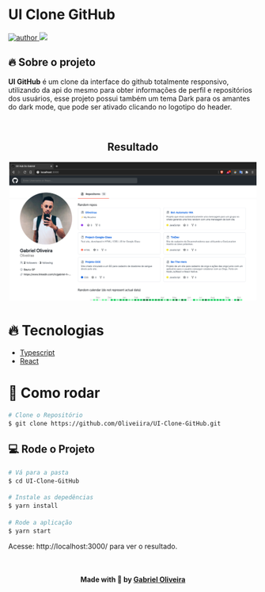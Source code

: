 # UI Clone GitHub

<p>
  <a href="https://github.com/oliveiiraa">
      <img src="https://img.shields.io/badge/author-Oliveiiraa-blue" alt="author">
  </a>
  <img src="https://img.shields.io/badge/languages-2-blue">
</p>

## 🔥 Sobre o projeto

**UI GitHub** é um clone da interface do github totalmente responsivo, utilizando da api do mesmo para obter informações de perfil e repositórios dos usuários, esse projeto possui também um tema Dark para os amantes do dark mode, que pode ser ativado clicando no logotipo do header.

<br>

<h2 align=center> Resultado </h2>
<p align=center>
  <img width="500px" src="https://github.com/Oliveiiraa/Ui-Clone-GitHub/blob/master/demo.png">
</p>

# :fire: Tecnologias

* [Typescript](https://www.typescriptlang.org/)      
* [React](https://reactjs.org/)

# :construction_worker: Como rodar
```bash
# Clone o Repositório
$ git clone https://github.com/Oliveiira/UI-Clone-GitHub.git
```

## 💻 Rode o Projeto

```bash
# Vá para a pasta
$ cd UI-Clone-GitHub

# Instale as depedências
$ yarn install

# Rode a aplicação
$ yarn start
```
Acesse: http://localhost:3000/ para ver o resultado.

<br>

<h4 align=center>Made with 💙 by <a href="https://www.linkedin.com/in/gabriel-h-oliveira/">Gabriel Oliveira</a></h4>
